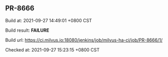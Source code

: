 <h2><a name="pr-8666" class="anchor" href="#pr-8666" rel="nofollow" aria-hidden="true"><span class="octicon octicon-link"></span></a>PR-8666</h2>

<p>Build at: 2021-09-27 14:49:01 +0800 CST</p>

<p>Build result: <strong>FAILURE</strong></p>

<p>Build url: <a href="https://ci.milvus.io:18080/jenkins/job/milvus-ha-ci/job/PR-8666/1/" rel="nofollow">https://ci.milvus.io:18080/jenkins/job/milvus-ha-ci/job/PR-8666/1/</a></p>

<p>Checked at: 2021-09-27 15:23:15 +0800 CST</p>

